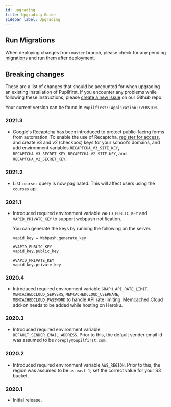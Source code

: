```yaml
---
id: upgrading
title: Upgrading Guide
sidebar_label: Upgrading
---
```


## Run Migrations

When deploying changes from `master` branch, please check for any pending [migrations](https://edgeguides.rubyonrails.org/active_record_migrations.html)
and run them after deployment.

## Breaking changes

These are a list of changes that should be accounted for when upgrading an existing installation of Pupilfirst. If you
encounter any problems while following these instructions, please [create a new issue](https://github.com/pupilfirst/pupilfirst/issues/new/choose)
on our Github repo.

Your current version can be found in `Pupilfirst::Application::VERSION`.

### 2021.3

- Google's Recaptcha has been introduced to protect public-facing forms from automation.
  To enable the use of Recaptcha, [register for access](https://www.google.com/recaptcha),
  and create v3 and v2 (checkbox) keys for your school's domains, and add environment variables
  `RECAPTCHA_V3_SITE_KEY`, `RECAPTCHA_V3_SECRET_KEY`, `RECAPTCHA_V2_SITE_KEY`, and `RECAPTCHA_V2_SECRET_KEY`.

### 2021.2

- List `courses` query is now paginated. This will affect users using the `courses` api.

### 2021.1

- Introduced required environment variable `VAPID_PUBLIC_KEY` and `VAPID_PRIVATE_KEY` to support
  webpush notification.

  You can generate the keys by running the following on the server.

  ```
  vapid_key = Webpush.generate_key

  #VAPID_PUBLIC_KEY
  vapid_key.public_key

  #VAPID_PRIVATE_KEY
  vapid_key.private_key
  ```

### 2020.4

- Introduced required environment variable `GRAPH_API_RATE_LIMIT`, `MEMCACHEDCLOUD_SERVERS`, `MEMCACHEDCLOUD_USERNAME`,
  `MEMCACHEDCLOUD_PASSWORD` to handle API rate limiting. Memcached Cloud add-on needs to be added while hosting on Heroku.

### 2020.3

- Introduced required environment variable `DEFAULT_SENDER_EMAIL_ADDRESS`. Prior to this, the default sender email id
  was assumed to be `noreply@pupilfirst.com`.

### 2020.2

- Introduced required environment variable `AWS_REGION`. Prior to this, the region was assumed to be `us-east-1`; set
  the correct value for your S3 bucket.

### 2020.1

- Initial release.
